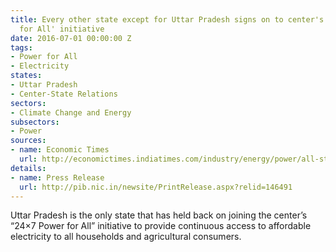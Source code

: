 ```yaml
---
title: Every other state except for Uttar Pradesh signs on to center's '24X7 Power
  for All' initiative
date: 2016-07-01 00:00:00 Z
tags:
- Power for All
- Electricity
states:
- Uttar Pradesh
- Center-State Relations
sectors:
- Climate Change and Energy
subsectors:
- Power
sources:
- name: Economic Times
  url: http://economictimes.indiatimes.com/industry/energy/power/all-states/uts-barring-up-sign-24x7-power-for-all-plan/articleshow/52905425.cms
details:
- name: Press Release
  url: http://pib.nic.in/newsite/PrintRelease.aspx?relid=146491
---
```


Uttar Pradesh is the only state that has held back on joining the center’s “24×7 Power for All” initiative to provide continuous access to affordable electricity to all households and agricultural consumers.

